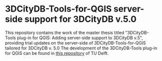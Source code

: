 # 3DCityDB-Tools-for-QGIS server-side support for 3DCityDB v.5.0
This repository contains the work of the master thesis titled "3DCityDB-Tools plug-in for QGIS: Adding server-side support to 3DCityDB v.5", providing trial updates on the server-side of 3DCityDB-Tools-for-QGIS tailored for 3DCityDB v. 5.0
The development of the 3DCityDB-Tools plug-in for QGIS can be found in [this repository](https://github.com/tudelft3d/3DCityDB-Tools-for-QGIS) of TU Delft.
